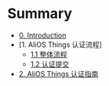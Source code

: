 # Summary

* [0. Introduction](README.md)
* [1. AliOS Things 认证流程]
    * [1.1 整体流程](certifiate_flow.md)
    * [1.2 认证提交](certifiate_submit.md)
* [2. AliOS Things 认证指南](afds-sdf-sdf.md)



